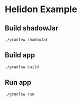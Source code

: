 # Helidon Example

## Build shadowJar

```
./gradlew shadowJar
```

## Build app

```
./gradlew build
```

## Run app

```
./gradlew run
```